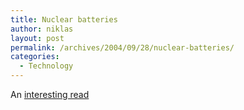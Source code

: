 ```yaml
---
title: Nuclear batteries
author: niklas
layout: post
permalink: /archives/2004/09/28/nuclear-batteries/
categories:
  - Technology
---
```

An [interesting read][1]

 [1]: http://www.spectrum.ieee.org/WEBONLY/publicfeature/sep04/0904nuc.html